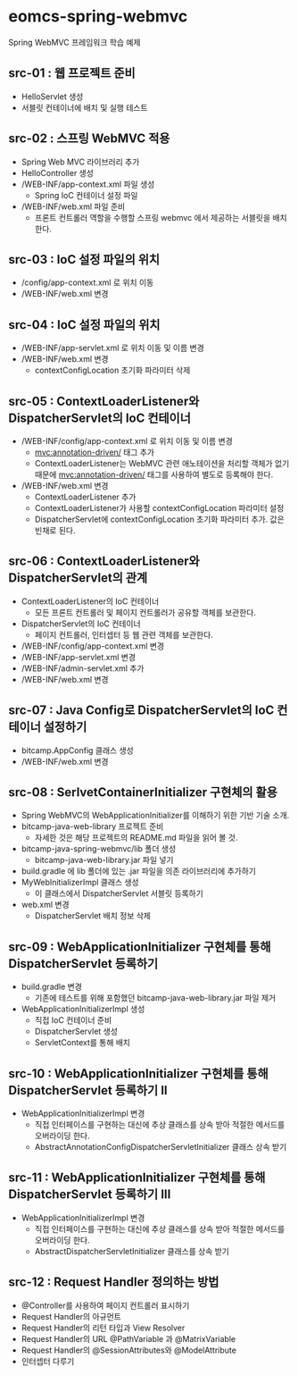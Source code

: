 # eomcs-spring-webmvc

Spring WebMVC 프레임워크 학습 예제

## src-01 : 웹 프로젝트 준비 

- HelloServlet 생성
- 서블릿 컨테이너에 배치 및 실행 테스트

## src-02 : 스프링 WebMVC 적용

- Spring Web MVC 라이브러리 추가
- HelloController 생성
- /WEB-INF/app-context.xml 파일 생성
  - Spring IoC 컨테이너 설정 파일
- /WEB-INF/web.xml 파일 준비
  - 프론트 컨트롤러 역할을 수행할 스프링 webmvc 에서 제공하는 서블릿을 배치한다.

## src-03 : IoC 설정 파일의 위치 

- /config/app-context.xml 로 위치 이동
- /WEB-INF/web.xml 변경

## src-04 : IoC 설정 파일의 위치 

- /WEB-INF/app-servlet.xml 로 위치 이동 및 이름 변경
- /WEB-INF/web.xml 변경
  - contextConfigLocation 초기화 파라미터 삭제

## src-05 : ContextLoaderListener와 DispatcherServlet의 IoC 컨테이너

- /WEB-INF/config/app-context.xml 로 위치 이동 및 이름 변경
  - <mvc:annotation-driven/> 태그 추가 
  - ContextLoaderListener는 WebMVC 관련 애노테이션을 처리할 객체가 없기 때문에
    <mvc:annotation-driven/> 태그를 사용하여 별도로 등록해야 한다.
- /WEB-INF/web.xml 변경
  - ContextLoaderListener 추가
  - ContextLoaderListener가 사용할 contextConfigLocation 파라미터 설정
  - DispatcherServlet에 contextConfigLocation 초기화 파라미터 추가. 값은 빈채로 된다.

## src-06 : ContextLoaderListener와 DispatcherServlet의 관계

- ContextLoaderListener의 IoC 컨테이너
  - 모든 프론트 컨트롤러 및 페이지 컨트롤러가 공유할 객체를 보관한다.
- DispatcherServlet의 IoC 컨테이너
  - 페이지 컨트롤러, 인터셉터 등 웹 관련 객체를 보관한다.
- /WEB-INF/config/app-context.xml 변경
- /WEB-INF/app-servlet.xml 변경
- /WEB-INF/admin-servlet.xml 추가
- /WEB-INF/web.xml 변경

## src-07 : Java Config로 DispatcherServlet의 IoC 컨테이너 설정하기

- bitcamp.AppConfig 클래스 생성
- /WEB-INF/web.xml 변경

## src-08 : SerlvetContainerInitializer 구현체의 활용 

- Spring WebMVC의 WebApplicationInitializer를 이해하기 위한 기반 기술 소개.
- bitcamp-java-web-library 프로젝트 준비
  - 자세한 것은 해당 프로젝트의 README.md 파일을 읽어 볼 것.
- bitcamp-java-spring-webmvc/lib 폴더 생성
  - bitcamp-java-web-library.jar 파일 넣기
- build.gradle 에 lib 폴더에 있는 .jar 파일을 의존 라이브러리에 추가하기
- MyWebInitializerImpl 클래스 생성 
  - 이 클래스에서 DispatcherServlet 서블릿 등록하기 
- web.xml 변경
  - DispatcherServlet 배치 정보 삭제
  
## src-09 : WebApplicationInitializer 구현체를 통해 DispatcherServlet 등록하기

- build.gradle 변경 
  - 기존에 테스트를 위해 포함했던 bitcamp-java-web-library.jar 파일 제거
- WebApplicationInitializerImpl 생성
  - 직접 IoC 컨테이너 준비
  - DispatcherServlet 생성
  - ServletContext를 통해 배치 

## src-10 : WebApplicationInitializer 구현체를 통해 DispatcherServlet 등록하기 II

- WebApplicationInitializerImpl 변경
  - 직접 인터페이스를 구현하는 대신에 추상 클래스를 상속 받아 적절한 메서드를 오버라이딩 한다.
  - AbstractAnnotationConfigDispatcherServletInitializer 클래스 상속 받기

## src-11 : WebApplicationInitializer 구현체를 통해 DispatcherServlet 등록하기 III

- WebApplicationInitializerImpl 변경
  - 직접 인터페이스를 구현하는 대신에 추상 클래스를 상속 받아 적절한 메서드를 오버라이딩 한다.
  - AbstractDispatcherServletInitializer 클래스를 상속 받기

## src-12 : Request Handler 정의하는 방법

- @Controller를 사용하여 페이지 컨트롤러 표시하기
- Request Handler의 아규먼트
- Request Handler의 리턴 타입과 View Resolver
- Request Handler의 URL @PathVariable 과  @MatrixVariable
- Request Handler의 @SessionAttributes와 @ModelAttribute
- 인터셉터 다루기
